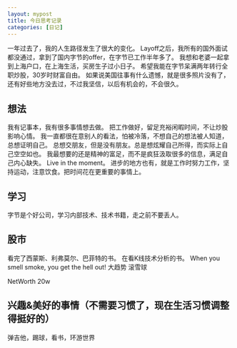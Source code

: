 ```yaml
---
layout: mypost
title: 今日思考记录
categories: [日记]
---
```


一年过去了，我的人生路径发生了很大的变化。
Layoff之后，我所有的国外面试都没通过，拿到了国内字节的offer，在字节已工作半年多了。
我想和老婆一起拿到上海户口，在上海生活，买房生子过小日子。
希望我能在字节呆满两年转行全职炒股，30岁时财富自由。
如果说美国往事有什么遗憾，就是很多照片没有了，还有好些地方没去过，不过我坚信，以后有机会的，不会很久。


## 想法

我有记事本，我有很多事情想去做。
把工作做好，留足充裕闲暇时间，不让炒股影响心情。
我一直都很在意别人的看法，怕被冷落，不想自己的想法被人知道，总想证明自己。
总想交朋友，但是没有朋友。总是想炫耀自己所得，而实际上自己空空如也。
我最想要的还是精神的富足，而不是疯狂汲取很多的信息，满足自己内心缺失。
Live in the moment。
进步的地方也有，就是工作时努力工作，坚持运动，注意饮食。把时间花在更重要的事情上。

## 学习

字节是个好公司，学习内部技术、技术书籍，走之前不要丢人。


## 股市

看完了西蒙斯、利弗莫尔、巴菲特的书。
在看K线技术分析的书。
When you smell smoke, you get the hell out!
大趋势
滚雪球

NetWorth 20w

## 兴趣&美好的事情（不需要习惯了，现在生活习惯调整得挺好的）

弹吉他，踢球，看书，环游世界